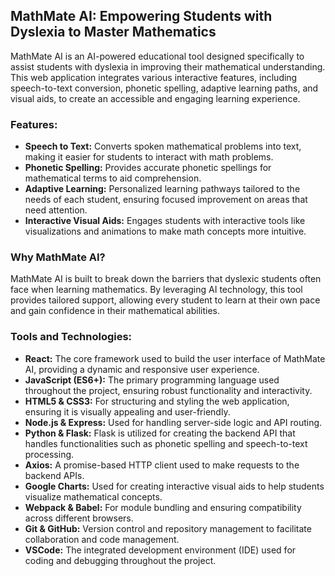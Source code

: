 ## MathMate AI: Empowering Students with Dyslexia to Master Mathematics

MathMate AI is an AI-powered educational tool designed specifically to assist students with dyslexia in improving their mathematical understanding. This web application integrates various interactive features, including speech-to-text conversion, phonetic spelling, adaptive learning paths, and visual aids, to create an accessible and engaging learning experience.

### Features:
- **Speech to Text:** Converts spoken mathematical problems into text, making it easier for students to interact with math problems.
- **Phonetic Spelling:** Provides accurate phonetic spellings for mathematical terms to aid comprehension.
- **Adaptive Learning:** Personalized learning pathways tailored to the needs of each student, ensuring focused improvement on areas that need attention.
- **Interactive Visual Aids:** Engages students with interactive tools like visualizations and animations to make math concepts more intuitive.

### Why MathMate AI?
MathMate AI is built to break down the barriers that dyslexic students often face when learning mathematics. By leveraging AI technology, this tool provides tailored support, allowing every student to learn at their own pace and gain confidence in their mathematical abilities.

### Tools and Technologies:
- **React:** The core framework used to build the user interface of MathMate AI, providing a dynamic and responsive user experience.
- **JavaScript (ES6+):** The primary programming language used throughout the project, ensuring robust functionality and interactivity.
- **HTML5 & CSS3:** For structuring and styling the web application, ensuring it is visually appealing and user-friendly.
- **Node.js & Express:** Used for handling server-side logic and API routing.
- **Python & Flask:** Flask is utilized for creating the backend API that handles functionalities such as phonetic spelling and speech-to-text processing.
- **Axios:** A promise-based HTTP client used to make requests to the backend APIs.
- **Google Charts:** Used for creating interactive visual aids to help students visualize mathematical concepts.
- **Webpack & Babel:** For module bundling and ensuring compatibility across different browsers.
- **Git & GitHub:** Version control and repository management to facilitate collaboration and code management.
- **VSCode:** The integrated development environment (IDE) used for coding and debugging throughout the project.
